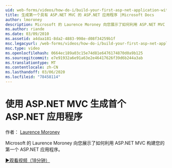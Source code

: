 ```yaml
---
uid: web-forms/videos/how-do-i/build-your-first-asp-net-application-with-asp-net-mvc
title: 生成第一个具有 ASP.NET MVC 的 ASP.NET 应用程序 |Microsoft Docs
author: lmoroney
description: Microsoft 的 Laurence Moroney 向您展示了如何利用 ASP.NET MVC 构建您的第一个 ASP.NET 应用程序。
ms.author: riande
ms.date: 03/09/2010
ms.assetid: a4daa181-8da2-4883-998e-d08f34259b1f
msc.legacyurl: /web-forms/videos/how-do-i/build-your-first-asp-net-application-with-asp-net-mvc
msc.type: video
ms.openlocfilehash: 0664ec189a03c15e74d81e6476174870d0a9b125
ms.sourcegitcommit: e7e91932a6e91a63e2e46417626f39d6b244a3ab
ms.translationtype: MT
ms.contentlocale: zh-CN
ms.lasthandoff: 03/06/2020
ms.locfileid: "78458114"
---
```

# <a name="build-your-first-aspnet-application-with-aspnet-mvc"></a>使用 ASP.NET MVC 生成首个 ASP.NET 应用程序

作者： [Laurence Moroney](https://github.com/lmoroney)

Microsoft 的 Laurence Moroney 向您展示了如何利用 ASP.NET MVC 构建您的第一个 ASP.NET 应用程序。

[&#9654;观看视频（18分钟）](https://channel9.msdn.com/Blogs/ASP-NET-Site-Videos/build-your-first-asp-net-application-with-asp-net-mvc)
